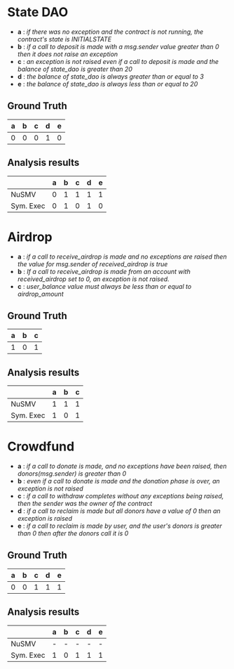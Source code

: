 # State DAO
- **a** : _if there was no exception and the contract is not running, the contract's state is INITIALSTATE_
- **b** : _if a call to deposit is made with a msg.sender value greater than 0 then it does not raise an exception_
- **c** : _an exception is not raised even if a call to deposit is made and the balance of state_dao is greater than 20_
- **d** : _the balance of state_dao is always greater than or equal to 3_
- **e** : _the balance of state_dao is always less than or equal to 20_

## Ground Truth

|a|b|c|d|e|
|----|----|----|----|----|
|0|0|0|1|0|

## Analysis results

||a|b|c|d|e|
|----|----|----|----|----|----|
|NuSMV|0|1|1|1|1|
|Sym. Exec|0|1|0|1|0|

# Airdrop
- **a** : _if a call to receive_airdrop is made and no exceptions are raised then the value for msg.sender of received_airdrop is true_
- **b** : _If a call to receive_airdrop is made from an account with received_airdrop set to 0, an exception is not raised._
- **c** : _user_balance value must always be less than or equal to airdrop_amount_

## Ground Truth

|a|b|c|
|----|----|----|
|1|0|1|

## Analysis results

||a|b|c|
|----|----|----|----|
|NuSMV|1|1|1|
|Sym. Exec|1|0|1|


# Crowdfund

- **a** : _if a call to donate is made, and no exceptions have been raised, then donors(msg.sender) is greater than 0_
- **b** : _even if a call to donate is made and the donation phase is over, an exception is not raised_
- **c** : _if a call to withdraw completes without any exceptions being raised, then the sender was the owner of the contract_
- **d** : _if a call to reclaim is made but all donors have a value of 0 then an exception is raised_
- **e** : _if a call to reclaim is made by user, and the user's donors is greater than 0 then after the donors call it is 0_

## Ground Truth

|a|b|c|d|e|
|----|----|----|----|----|
|0|0|1|1|1|

## Analysis results
||a|b|c|d|e|
|----|----|----|----|----|----|
|NuSMV|-|-|-|-|-|
|Sym. Exec|1|0|1|1|1|


